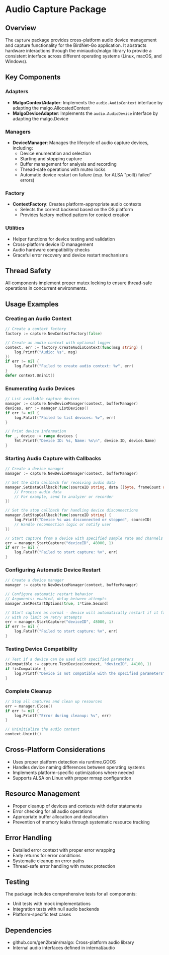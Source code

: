 # Audio Capture Package

## Overview

The `capture` package provides cross-platform audio device management and capture functionality for the BirdNet-Go application. It abstracts hardware interactions through the miniaudio/malgo library to provide a consistent interface across different operating systems (Linux, macOS, and Windows).

## Key Components

### Adapters
- **MalgoContextAdapter**: Implements the `audio.AudioContext` interface by adapting the malgo.AllocatedContext
- **MalgoDeviceAdapter**: Implements the `audio.AudioDevice` interface by adapting the malgo.Device

### Managers
- **DeviceManager**: Manages the lifecycle of audio capture devices, including:
  - Device enumeration and selection
  - Starting and stopping capture
  - Buffer management for analysis and recording
  - Thread-safe operations with mutex locks
  - Automatic device restart on failure (esp. for ALSA "poll() failed" errors)

### Factory
- **ContextFactory**: Creates platform-appropriate audio contexts
  - Selects the correct backend based on the OS platform
  - Provides factory method pattern for context creation

### Utilities
- Helper functions for device testing and validation
- Cross-platform device ID management
- Audio hardware compatibility checks
- Graceful error recovery and device restart mechanisms

## Thread Safety

All components implement proper mutex locking to ensure thread-safe operations in concurrent environments.

## Usage Examples

### Creating an Audio Context

```go
// Create a context factory 
factory := capture.NewContextFactory(false)

// Create an audio context with optional logger
context, err := factory.CreateAudioContext(func(msg string) {
    log.Printf("Audio: %s", msg)
})
if err != nil {
    log.Fatalf("Failed to create audio context: %v", err)
}
defer context.Uninit()
```

### Enumerating Audio Devices

```go
// List available capture devices
manager := capture.NewDeviceManager(context, bufferManager)
devices, err := manager.ListDevices()
if err != nil {
    log.Fatalf("Failed to list devices: %v", err)
}

// Print device information
for _, device := range devices {
    fmt.Printf("Device ID: %s, Name: %s\n", device.ID, device.Name)
}
```

### Starting Audio Capture with Callbacks

```go
// Create a device manager
manager := capture.NewDeviceManager(context, bufferManager)

// Set the data callback for receiving audio data
manager.SetDataCallback(func(sourceID string, data []byte, frameCount uint32) {
    // Process audio data
    // For example, send to analyzer or recorder
})

// Set the stop callback for handling device disconnections
manager.SetStopCallback(func(sourceID string) {
    log.Printf("Device %s was disconnected or stopped", sourceID)
    // Handle reconnection logic or notify user
})

// Start capture from a device with specified sample rate and channels
err = manager.StartCapture("deviceID", 48000, 1)
if err != nil {
    log.Fatalf("Failed to start capture: %v", err)
}
```

### Configuring Automatic Device Restart

```go
// Create a device manager
manager := capture.NewDeviceManager(context, bufferManager)

// Configure automatic restart behavior
// Arguments: enabled, delay between attempts
manager.SetRestartOptions(true, 1*time.Second)

// Start capture as normal - device will automatically restart if it fails
// with no limit on retry attempts
err = manager.StartCapture("deviceID", 48000, 1)
if err != nil {
    log.Fatalf("Failed to start capture: %v", err)
}
```

### Testing Device Compatibility

```go
// Test if a device can be used with specified parameters
isCompatible := capture.TestDevice(context, "deviceID", 44100, 1)
if !isCompatible {
    log.Printf("Device is not compatible with the specified parameters")
}
```

### Complete Cleanup

```go
// Stop all captures and clean up resources
err = manager.Close()
if err != nil {
    log.Printf("Error during cleanup: %v", err)
}

// Uninitialize the audio context
context.Uninit()
```

## Cross-Platform Considerations

- Uses proper platform detection via runtime.GOOS
- Handles device naming differences between operating systems
- Implements platform-specific optimizations where needed
- Supports ALSA on Linux with proper mmap configuration

## Resource Management

- Proper cleanup of devices and contexts with defer statements
- Error checking for all audio operations
- Appropriate buffer allocation and deallocation
- Prevention of memory leaks through systematic resource tracking

## Error Handling

- Detailed error context with proper error wrapping
- Early returns for error conditions
- Systematic cleanup on error paths
- Thread-safe error handling with mutex protection

## Testing

The package includes comprehensive tests for all components:
- Unit tests with mock implementations
- Integration tests with null audio backends
- Platform-specific test cases

## Dependencies

- github.com/gen2brain/malgo: Cross-platform audio library
- Internal audio interfaces defined in internal/audio

